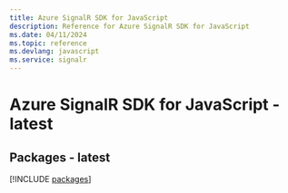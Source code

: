 ```yaml
---
title: Azure SignalR SDK for JavaScript
description: Reference for Azure SignalR SDK for JavaScript
ms.date: 04/11/2024
ms.topic: reference
ms.devlang: javascript
ms.service: signalr
---
```

# Azure SignalR SDK for JavaScript - latest
## Packages - latest
[!INCLUDE [packages](signalr-index.md)]